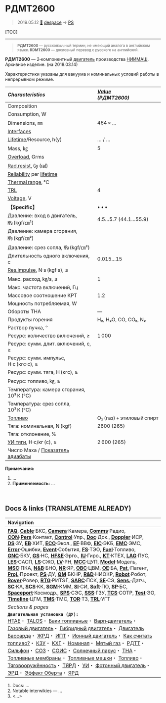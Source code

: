 # РДМТ2600
> 2019.05.12 [🚀](../index/index.md) [despace](index.md) → [PS](ps.md)

[TOC]

---

> <small>**РДМТ2600** — русскоязычный термин, не имеющий аналога в английском языке. **RDMT2600** — дословный перевод с русского на английский.</small>

**РДМТ2600** — 2‑компонентный [двигатель](ps.md) производства [НИИМАШ](zz_niimash.md).  
Архивное изделие. (на 2018.03.14)

Характеристики указаны для вакуума и номинальных условий работы в непрерывном режиме.

|*Characteristics*|*[Value](si.md)<br> (РДМТ2600)*|
|:--|:--|
|Composition| |
|Consumption, W| |
|Dimensions, ㎜|464 × …|
|[Interfaces](interface.md)| |
|[Lifetime](lifetime.md)/Resource, h(y)|… / …|
|Mass, ㎏|5|
|[Overload](vibration.md), Grms| |
|[Rad.resist](ion_rad.md), ㏉ (㎭)| |
|[Reliability](qm.md) per [lifetime](lifetime.md)| |
|[Thermal range](tcs.md), ℃| |
|[TRL](trl.md)|4|
|[Voltage](voltage.md), V| |
|**【Specific】**|• • •|
|Давление: вход в двигатель, ㎫ (kgf/㎝²)|4.5…5.7 (44.1…55.9)|
|Давление: камера сгорания, ㎫ (kgf/㎝²)| |
|Давление: срез сопла, ㎫ (kgf/㎝²)| |
|Длительность одного включения, с|0.015…15|
|[Res.impulse](ing.md), N·s (kgf·s), ≤| |
|Макс. расход, ㎏/s, ≤|1|
|Макс. частота включений, Гц| |
|Массовое соотношение КРТ|1.2|
|Мощность потребляемая, W| |
|Обороты ТНА|—|
|Продукты горения|H₂, H₂O, CO, CO₂, N₂|
|Раствор пучка, °| |
|Ресурс: количество включений, ≥|1 000|
|Ресурс: сумм. длит. включений, c, ≥| |
|Ресурс: сумм. импульс, Н·с (кгс·с), ≥| |
|Ресурс: сумм. тяга, Н (кгс), ≥| |
|Ресурс: топливо, ㎏, ≥| |
|Температура: камера сгорания, 10³ К (℃)| |
|Температура: срез сопла, 10³ К (℃)| |
|[Топливо](fuel.md)|O₂ (газ) + этиловый спирт|
|Тяга: номинальная, N (kgf)|2600 (265)|
|Тяга: отклонение, %| |
|[УИ тяги](isp.md), Н·с/кг (с), ≥|2 600 (265)|
|Число Маха / [Показатель адиабаты](heat_cr.md)| |

**Примечания:**

   1. …
   1. **Применяемость:** …



<p style="page-break-after:always"> </p>

## Docs & links (TRANSLATEME ALREADY)
|Navigation|
|:--|
|**[FAQ](faq.md)**, **[Cable](cable.md)**·БКС, **[Camera](cam.md)**·Камера, **[Comms](comms.md)**·Радио, **[CON](contact.md)·[Pers](person.md)**·Контакт, **[Control](control.md)**·Упр., **[Doc](doc.md)**·Док., **[Doppler](doppler.md)**·ИСР, **[DS](ds.md)**·ЗУ, **[EB](eb.md)**·ХИТ, **[ECO](ecology.md)**·Экол., **[EF](ef.md)**·ВВФ, **[ElC](elc.md)**·ЭКБ, **[EMC](emc.md)**·ЭМС, **[Error](error.md)**·Ошибки, **[Event](event.md)**·События, **[FS](fs.md)**·ТЭО, **[Fuel](fuel.md)**·Топливо, **[GNC](gnc.md)**·БКУ, **[GS](scs.md)**·НС, **[HF&E](hfe.md)**·Эрго., **[IU](iu.md)**·Гиро., **[KT](kt.md)**·КТЕХ, **[LAG](lag.md)**·ПУC, **[LES](les.md)**·САСП, **[LS](ls.md)**·СЖО, **[LV](lv.md)**·РН, **[MCC](mcc.md)**·ЦУП, **[Model](model.md)**·Модель, **[MSC](sc.md)**·ПКА, **[N&B](nnb.md)**·БНО, **[NR](nr.md)**·ЯР, **[OBC](obc.md)**·ЦВМ, **[OE](oe.md)**·БА, **[Pat.](патент.md)**·Патент, **[Proj.](project.md)**·Проект, **[PS](ps.md)**·ДУ, **[QM](qm.md)**·БКНР, **[R&D](rnd.md)**·НИОКР, **[Robot](robotics.md)**·Робот, **[Rover](rover.md)**·Ровер, **[RTG](rtg.md)**·РИТЭГ, **[SARC](sarc.md)**·ПСК, **[SE](se.md)**·СЭ, **[Sens.](sensor.md)**·Датч., **[SC](sc.md)**·КА, **[SCS](scs.md)**·КК, **[SGM](sgm.md)**·КММ, **[SI](si.md)**·СИ, **[Soft](soft.md)**·ПО, **[SP](sp.md)**·БС, **[Spaceport](spaceport.md)**·Космодр., **[SPS](sps.md)**·СЭС, **[SSS](sss.md)**·ГЗУ, **[TCS](tcs.md)**·СОТР, **[Test](test.md)**·ЭО, **[Timeline](timeline.md)**·ЦГМ, **[TMS](tms.md)**·ТМС, **[TOR](tor.md)**·ТЗ, **[TRL](trl.md)**·УГТ|
|*Sections & pages*|
|**`Двигательная установка (ДУ):`**<br> [HTAE](htae.md)・ [TALOS](talos.md)・ [Баки топливные](fuel_tank.md)・ [Варп‑двигатель](warp_drive.md)・ [Газовый двигатель](cgt.md)・ [Гибридный двигатель](гбрд.md)・ [Двигатель Бассарда](bussard_ramjet.md)・ [ЖРД](lpr.md)・ [ИПТ](ing.md)・ [Ионный двигатель](иод.md)・ [Как считать топливо?](si.md)・ [КЗУ](cinu.md)・ [КХГ](cgs.md)・ [Номинал](nominal.md)・ [Мятый газ](exhsteam.md)・ [РДТТ](spr.md)・ [Сильфон](сильфон.md)・ [СОЗ](соз.md)・ [СОИС](соис.md)・ [Солнечный парус](солнечный_парус.md)・ [ТНА](turbopump.md)・ [Топливные мембраны](топливные_мембраны.md)・ [Топливные мешки](топливные_мешки.md)・ [Топливо](fuel.md)・ [Тяговооружённость](ttwr.md)・ [ТЯРД](тярд.md)・ [УИ](isp.md)・ [Фотонный двигатель](фотонный_двигатель.md)・ [ЭРД](epsp.md)・ [Эффект Оберта](oberth_eff.md)・ [ЯРД](ntr.md)|

   1. Docs: …
   1. Notable interwikies — …
   1. <…>
